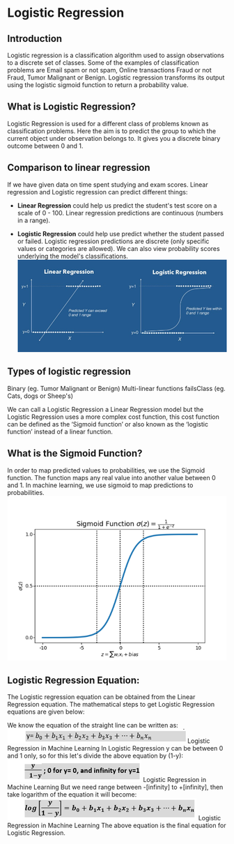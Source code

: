 # Logistic Regression


## Introduction
Logistic regression is a classification algorithm used to assign observations to a discrete set of classes. Some of the examples of classification problems are Email spam or not spam, Online transactions Fraud or not Fraud, Tumor Malignant or Benign. Logistic regression transforms its output using the logistic sigmoid function to return a probability value.
## What is Logistic Regression?
Logistic Regression is used for a different class of problems known as classification problems. Here the aim is to predict the group to which the current object under observation belongs to. It gives you a discrete binary outcome between 0 and 1.

Comparison to linear regression
-------------------------------

If we have given data on time spent studying and exam scores. Linear regression and Logistic regression can predict different things:

  - **Linear Regression** could help us predict the student's test score on a scale of 0 - 100. Linear regression predictions are continuous (numbers in a range).

  - **Logistic Regression** could help use predict whether the student passed or failed. Logistic regression predictions are discrete (only specific values or categories are allowed). We can also view probability scores underlying the model's classifications.
  ![Image1](https://github.com/sakshi012000/Logistic-regression-/blob/master/linearvslogistic.jpeg?raw=true)

Types of logistic regression
----------------------------

Binary (eg. Tumor Malignant or Benign)
Multi-linear functions failsClass (eg. Cats, dogs or Sheep's)

We can call a Logistic Regression a Linear Regression model but the Logistic Regression uses a more complex cost function, this cost function can be defined as the ‘Sigmoid function’ or also known as the ‘logistic function’ instead of a linear function.

## What is the Sigmoid Function?
In order to map predicted values to probabilities, we use the Sigmoid function. The function maps any real value into another value between 0 and 1. In machine learning, we use sigmoid to map predictions to probabilities.
![Image2](https://github.com/sakshi012000/Logistic-regression-/blob/master/image2.png?raw=true)

## Logistic Regression Equation:
The Logistic regression equation can be obtained from the Linear Regression equation. The mathematical steps to get Logistic Regression equations are given below:

We know the equation of the straight line can be written as:
![Image3](https://github.com/sakshi012000/Logistic-regression-/blob/master/image%203.png?raw=true)
Logistic Regression in Machine Learning
In Logistic Regression y can be between 0 and 1 only, so for this let's divide the above equation by (1-y):
![Image3](https://github.com/sakshi012000/Logistic-regression-/blob/master/image%204.png?raw=true)
Logistic Regression in Machine Learning
But we need range between -[infinity] to +[infinity], then take logarithm of the equation it will become:
![Image3](https://github.com/sakshi012000/Logistic-regression-/blob/master/image%205.png?raw=true)
Logistic Regression in Machine Learning
The above equation is the final equation for Logistic Regression.
